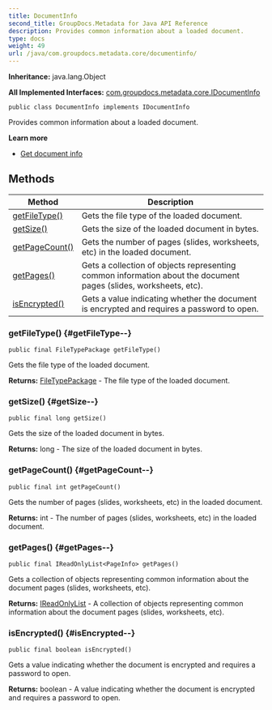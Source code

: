 ```yaml
---
title: DocumentInfo
second_title: GroupDocs.Metadata for Java API Reference
description: Provides common information about a loaded document.
type: docs
weight: 49
url: /java/com.groupdocs.metadata.core/documentinfo/
---
```

**Inheritance:**
java.lang.Object

**All Implemented Interfaces:**
[com.groupdocs.metadata.core.IDocumentInfo](../../com.groupdocs.metadata.core/idocumentinfo)
```
public class DocumentInfo implements IDocumentInfo
```

Provides common information about a loaded document.

**Learn more**

 *  [Get document info][]


[Get document info]: https://docs.groupdocs.com/display/metadatajava/Get+document+info
## Methods

| Method | Description |
| --- | --- |
| [getFileType()](#getFileType--) | Gets the file type of the loaded document. |
| [getSize()](#getSize--) | Gets the size of the loaded document in bytes. |
| [getPageCount()](#getPageCount--) | Gets the number of pages (slides, worksheets, etc) in the loaded document. |
| [getPages()](#getPages--) | Gets a collection of objects representing common information about the document pages (slides, worksheets, etc). |
| [isEncrypted()](#isEncrypted--) | Gets a value indicating whether the document is encrypted and requires a password to open. |
### getFileType() {#getFileType--}
```
public final FileTypePackage getFileType()
```


Gets the file type of the loaded document.

**Returns:**
[FileTypePackage](../../com.groupdocs.metadata.core/filetypepackage) - The file type of the loaded document.
### getSize() {#getSize--}
```
public final long getSize()
```


Gets the size of the loaded document in bytes.

**Returns:**
long - The size of the loaded document in bytes.
### getPageCount() {#getPageCount--}
```
public final int getPageCount()
```


Gets the number of pages (slides, worksheets, etc) in the loaded document.

**Returns:**
int - The number of pages (slides, worksheets, etc) in the loaded document.
### getPages() {#getPages--}
```
public final IReadOnlyList<PageInfo> getPages()
```


Gets a collection of objects representing common information about the document pages (slides, worksheets, etc).

**Returns:**
[IReadOnlyList](../../com.groupdocs.metadata.core/ireadonlylist) - A collection of objects representing common information about the document pages (slides, worksheets, etc).
### isEncrypted() {#isEncrypted--}
```
public final boolean isEncrypted()
```


Gets a value indicating whether the document is encrypted and requires a password to open.

**Returns:**
boolean - A value indicating whether the document is encrypted and requires a password to open.
